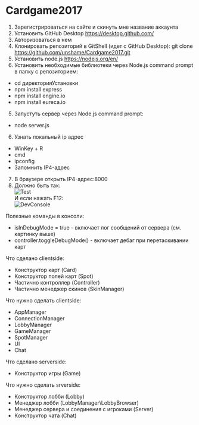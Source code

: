 # Cardgame2017

1. Зарегистрироваться на сайте и скинуть мне название аккаунта     
1. Установить GitHub Desktop https://desktop.github.com/  
2. Авторизоваться в нем
2. Клонировать репозиторий в GitShell (идет с GitHub Desktop): git clone https://github.com/unshame/Cardgame2017.git  
3. Установить node.js https://nodejs.org/en/  
4. Установить необходимые библиотеки через Node.js command prompt в папку с репозиторием:  
  * cd директорияУстановки  
  * npm install express  
  * npm install engine.io  
  * npm install eureca.io  
5. Запустуть сервер через Node.js command prompt: 
  * node server.js  
6. Узнать локальный ip адрес
  * WinKey + R  
  * cmd  
  * ipconfig  
  * Запомнить IP4-адрес  
7. В браузере открыть IP4-адрес:8000 
8. Должно быть так:   
![Test](https://i.imgur.com/0FKyJMi.jpg "Test")  
И если нажать F12:  
![DevConsole](https://i.imgur.com/HyQXwbl.png "F12 Developer Console")  
  
Полезные команды в консоли:  
* isInDebugMode = true - включает лог сообщений от сервера (см. картинку выше)  
* controller.toggleDebugMode() - включает дебаг при перетаскивании карт  

Что сделано clientside:  
* Конструктор карт (Card)  
* Конструктор полей карт (Spot)  
* Частично контроллер (Controller)
* Частично менеджер скинов (SkinManager)  

Что нужно сделать clientside:  
* AppManager  
* ConnectionManager
* LobbyManager  
* GameManager  
* SpotManager  
* UI  
* Chat  

Что сделано serverside:  
* Конструктор игры (Game)  

Что нужно сделать srverside:
* Конструктор лобби (Lobby)  
* Менеджер лобби (LobbyManager\LobbyBrowser)  
* Менеджер сервера и соединения с игроками (Server)  
* Конструктор чата (Chat)  
